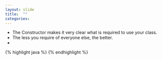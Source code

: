 ```yaml
---
layout: slide
title:  ""
categories: 
---
```


* The Constructor makes it very clear what is required to use your class.
* The less you require of everyone else, the better.
* 

{% highlight java %}
{% endhighlight %}
